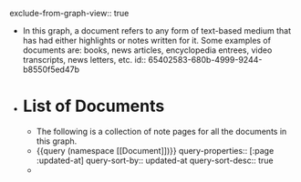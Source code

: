 exclude-from-graph-view:: true
- In this graph, a document refers to any form of text-based medium that has had either highlights or notes written for it. Some examples of documents are: books, news articles, encyclopedia entrees, video transcripts, news letters, etc.
  id:: 65402583-680b-4999-9244-b8550f5ed47b
- # List of Documents
	- The following is a collection of note pages for all the documents in this graph.
	- {{query (namespace [[Document]])}}
	  query-properties:: [:page :updated-at]
	  query-sort-by:: updated-at
	  query-sort-desc:: true
	-